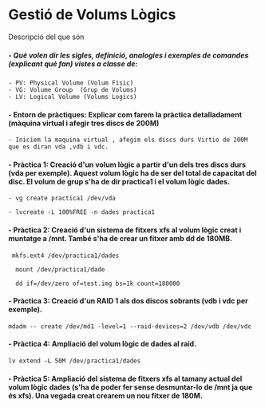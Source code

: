 
# Gestió de Volums Lògics

Descripció del que són
    



##### - Què volen dir les sigles, definició, analogies i exemples de comandes (explicant què fan) vistes a classe de:

    - PV: Physical Volume (Volum Fisic)
    - VG: Volume Group  (Grup de Volums)
    - LV: Logical Volume (Volums Logics)
    
#### - Entorn de pràctiques: Explicar com farem la pràctica detalladament (màquina virtual i afegir tres discs de 200M)

    - Iniciem la maquina virtual , afegim els discs durs Virtio de 200M que es diran vda ,vdb i vdc.


#### - Pràctica 1: Creació d'un volum lògic a partir d'un dels tres discs durs (vda per exemple). Aquest volum lògic ha de ser del total de capacitat del disc. El volum de grup s'ha de dir practica1 i el volum lògic dades.

    - vg create practica1 /dev/vda
    
    - lvcreate -L 100%FREE -n dades practica1 





#### - Pràctica 2: Creació d'un sistema de fitxers xfs al volum lògic creat i muntatge a /mnt. També s'ha de crear un fitxer amb dd de 180MB.

     mkfs.ext4 /dev/practica1/dades
     
      mount /dev/practica1/dade
    
      dd if=/dev/zero of=test.img bs=1k count=180000


#### - Pràctica 3: Creació d'un RAID 1 als dos discos sobrants (vdb i vdc per exemple).

    mdadm -- create /dev/md1 -level=1 --raid-devices=2 /dev/vdb /dev/vdc



#### - Pràctica 4: Ampliació del volum lògic de dades al raid.



    lv extend -L 50M /dev/practica1/dades



#### - Pràctica 5: Ampliació del sistema de fitxers xfs al tamany actual del volum lògic dades (s'ha de poder fer sense desmuntar-lo de /mnt ja que és xfs). Una vegada creat crearem un nou fitxer de 180M.
